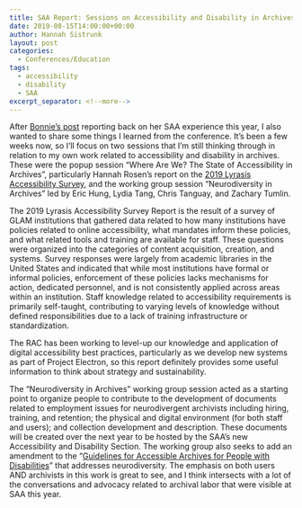```yaml
---
title: SAA Report: Sessions on Accessibility and Disability in Archives
date: 2019-08-15T14:00:00+00:00
author: Hannah Sistrunk
layout: post
categories:
  - Conferences/Education
tags:
  - accessibility
  - disability
  - SAA
excerpt_separator: <!--more-->
---
```

After [Bonnie’s post](https://blog.rockarch.org/saa-report-back) reporting back on her SAA experience this year, I also wanted to share some things I learned from the conference. It’s been a few weeks now, so I’ll focus on two sessions that I’m still thinking through in relation to my own work related to accessibility and disability in archives. These were the popup session “Where Are We? The State of Accessibility in Archives”, particularly Hannah Rosen’s report on the [2019 Lyrasis Accessibility Survey](https://www.lyrasis.org/technology/Pages/Accessibility-Survey-Report.aspx), and the working group session “Neurodiversity in Archives” led by Eric Hung, Lydia Tang, Chris Tanguay, and Zachary Tumlin.

<!--more-->

The 2019 Lyrasis Accessibility Survey Report is the result of a survey of GLAM institutions that gathered data related to how many institutions have policies related to online accessibility, what mandates inform these policies, and what related tools and training are available for staff. These questions were organized into the categories of content acquisition, creation, and systems. Survey responses were largely from academic libraries in the United States and indicated that while most institutions have formal or informal policies, enforcement of these policies lacks mechanisms for action, dedicated personnel, and is not consistently applied across areas within an institution. Staff knowledge related to accessibility requirements is primarily self-taught, contributing to varying levels of knowledge without defined responsibilities due to a lack of training infrastructure or standardization.

The RAC has been working to level-up our knowledge and application of digital accessibility best practices, particularly as we develop new systems as part of Project Electron, so this report definitely provides some useful information to think about strategy and sustainability.

The “Neurodiversity in Archives” working group session acted as a starting point to organize people to contribute to the development of documents related to employment issues for neurodivergent archivists including hiring, training, and retention; the physical and digital environment (for both staff and users); and collection development and description. These documents will be created over the next year to be hosted by the SAA’s new Accessibility and Disability Section. The working group also seeks to add an amendment to the “[Guidelines for Accessible Archives for People with Disabilities](https://www2.archivists.org/standards/guidelines-for-accessible-archives-for-people-with-disabilities)” that addresses neurodiversity. The emphasis on both users AND archivists in this work is great to see, and I think intersects with a lot of the conversations and advocacy related to archival labor that were visible at SAA this year.
